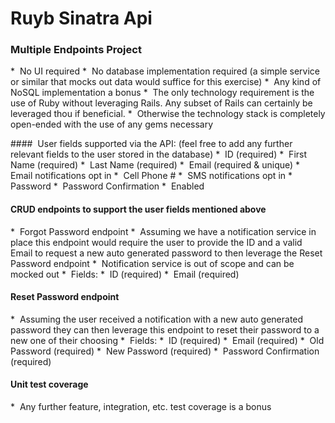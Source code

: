 # Ruyb Sinatra Api

### Multiple Endpoints Project

*  No UI required
*  No database implementation required (a simple service or similar that mocks out data would suffice for this exercise)
*  Any kind of NoSQL implementation a bonus
*  The only technology requirement is the use of Ruby without leveraging Rails. Any subset of Rails can certainly be leveraged thou if beneficial.
*  Otherwise the technology stack is completely open-ended with the use of any gems necessary

####  User fields supported via the API: (feel free to add any further relevant fields to the user stored in the database)
*  ID (required)
*  First Name (required)
*  Last Name (required)
*  Email (required & unique)
*  Email notifications opt in
*  Cell Phone #
*  SMS notifications opt in
*  Password
*  Password Confirmation
*  Enabled

#### CRUD endpoints to support the user fields mentioned above
*  Forgot Password endpoint
*  Assuming we have a notification service in place this endpoint would require the user to provide the ID and a valid Email to request a new auto generated password to then leverage the Reset Password endpoint
*  Notification service is out of scope and can be mocked out
*  Fields:
*  ID (required)
*  Email (required)

#### Reset Password endpoint
*  Assuming the user received a notification with a new auto generated password they can then leverage this endpoint to reset their password to a new one of their choosing
*  Fields:
*  ID (required)
*  Email (required)
*  Old Password (required)
*  New Password (required)
*  Password Confirmation (required)

#### Unit test coverage
*  Any further feature, integration, etc. test coverage is a bonus
